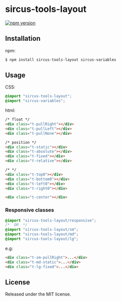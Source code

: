 # sircus-tools-layout

[![npm version](https://img.shields.io/npm/v/sircus-tools-layout.svg?style=flat)](https://www.npmjs.com/package/sircus-tools-layout)

## Installation

npm:

```bash
$ npm install sircus-tools-layout sircus-variables
```

## Usage

CSS:

```css
@import "sircus-tools-layout";
@import "sircus-variables";
```

html:

```html
/* float */
<div class="t-pullRight"></div>
<div class="t-pullLeft"></div>
<div class="t-pullNone"></div>

/* position */
<div class="t-static"></div>
<div class="t-absolute"></div>
<div class="t-fixed"></div>
<div class="t-relative"></div>

/* */
<div class="t-top0"></div>
<div class="t-bottom0"></div>
<div class="t-left0"></div>
<div class="t-right0"></div>

<div class="t-center"></div>
```

### Responsive classes

```css
@import "sircus-tools-layout/responsive";
/*  OR  */
@import "sircus-tools-layout/sm";
@import "sircus-tools-layout/md";
@import "sircus-tools-layout/lg";
```
e.g:

```html
<div class="t-sm-pullRight">...</div>
<div class="t-md-static">...</div>
<div class="t-lg-fixed">...</div>
```

## License
Released under the MIT license.
